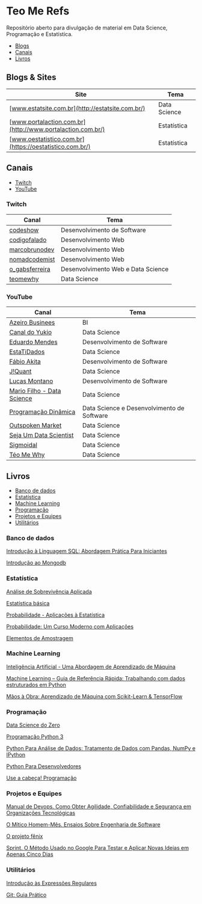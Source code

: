 # Teo Me Refs

Repositório aberto para divulgação de material em Data Science, Programação e Estatística.

* [Blogs](#blogs--sites)
* [Canais](#canais)
* [Livros](#livros)

## Blogs & Sites
|Site|Tema|
|---|---|
|[www.estatsite.com.br](http://estatsite.com.br/)|Data Science|
|[www.portalaction.com.br](http://www.portalaction.com.br/)|Estatística|
|[www.oestatistico.com.br](https://oestatistico.com.br/)|Estatística|



## Canais

* [Twitch](#twitch)
* [YouTube](#youtube)

### Twitch

|Canal|Tema|
|---|---|
|[codeshow](https://www.twitch.tv/codeshow)|Desenvolvimento de Software|
|[codigofalado](https://www.twitch.tv/codigofalado)|Desenvolvimento Web|
|[marcobrunodev](https://www.twitch.tv/marcobrunodev/)|Desenvolvimento Web|
|[nomadcodemist](https://www.twitch.tv/nomadcodemist)|Desenvolvimento Web
|[o_gabsferreira](https://www.twitch.tv/o_gabsferreira/)|Desenvolvimento Web e Data Science
|[teomewhy](https://www.twitch.tv/teomewhy)|Data Science|

### YouTube

|Canal|Tema|
|---|---|
|[Azeiro Businees](https://www.youtube.com/channel/UCfTVUc_w9qJ-eLdeIQUynnw?fbclid=IwAR0hAm29c2O10OAPb5U-JLQ6rZam508oOoAJXmgCVx3t_ZlpksNDj_o37N4)|BI|
|[Canal do Yukio](https://www.youtube.com/channel/UCZDVnGEyggjuo2kgpmXdzGA?fbclid=IwAR30d4LHLF0qridCUjaloZDg1HSNVtk_hzbof7ZY2yuR-vueEfi_U-AzC_Q)|Data Science|
|[Eduardo Mendes](https://www.youtube.com/user/mendesesduardo)|Desenvolvimento de Software|
|[EstaTiDados](https://www.youtube.com/channel/UC4jROkPjTvnXRkuo2GAwKXw)|Data Science|
|[Fábio Akita](https://www.youtube.com/channel/UCib793mnUOhWymCh2VJKplQ?fbclid=IwAR0UKydTeZa8GIz0H5qAgBPRD502kj9ZHFJesVUuUjp7c5QKE7m_3yBaQeM)|Desenvolvimento de Software|
|[J!Quant](https://www.youtube.com/channel/UCrNTucu56jwzKJfUqsloSXQ)|Data Science|
|[Lucas Montano](https://www.youtube.com/channel/UCyHOBY6IDZF9zOKJPou2Rgg)|Desenvolvimento de Software
|[Mario Filho - Data Science](https://www.youtube.com/channel/UCIFd_i2iwYox1PPm9rD8wFA)|Data Science|
|[Programação Dinâmica](https://www.youtube.com/channel/UC70mr11REaCqgKke7DPJoLg)|Data Science e Desenvolvimento de Software
|[Outspoken Market](https://www.youtube.com/user/aitechinvest)|Data Science|
|[Seja Um Data Scientist](https://www.youtube.com/channel/UCar5Cr-pVz08GY_6I3RX9bA)|Data Science|
|[Sigmoidal](https://www.youtube.com/user/darknessdobr)|Data Science|
|[Téo Me Why](https://www.youtube.com/channel/UC-Xa9J9-B4jBOoBNIHkMMKA)|Data Science|


## Livros

* [Banco de dados](#banco-de-dados)
* [Estatística](#estatística)
* [Machine Learning](#machine-Learning)
* [Programação](#programação)
* [Projetos e Equipes](#projetos-e-equipes)
* [Utilitários](#utilitários)

### Banco de dados

[Introdução à Linguagem SQL: Abordagem Prática Para Iniciantes](https://www.amazon.com.br/Introdução-Linguagem-SQL-Abordagem-Iniciantes/dp/8575225014/ref=sr_1_1?__mk_pt_BR=ÅMÅŽÕÑ&keywords=sql+introdução&qid=1570312414&sr=8-1)

[Introdução ao Mongodb](https://www.amazon.com.br/Introdu%C3%A7%C3%A3o-ao-Mongodb-David-Hows/dp/8575224220/ref=sr_1_1?__mk_pt_BR=%C3%85M%C3%85%C5%BD%C3%95%C3%91&keywords=introdu%C3%A7%C3%A3o+ao+mongodb&qid=1570313994&sr=8-1)

### Estatística

[Análise de Sobrevivência Aplicada ](https://www.amazon.com.br/An%C3%A1lise-Sobreviv%C3%AAncia-Aplicada-Ant%C3%B4nio-Colosimo/dp/8521203845/ref=sr_1_1?__mk_pt_BR=%C3%85M%C3%85%C5%BD%C3%95%C3%91&keywords=An%C3%A1lise+de+sobrevivencia&qid=1570313561&sr=8-1)

[Estatística básica](https://www.amazon.com.br/Estat%C3%ADstica-B%C3%A1sica-Wilton-Bussab/dp/8547220224/ref=sr_1_1?__mk_pt_BR=%C3%85M%C3%85%C5%BD%C3%95%C3%91&keywords=estat%C3%ADstica+b%C3%A1sica&qid=1570311928&sr=8-1)

[Probabilidade - Aplicações à Estatística](https://www.amazon.com.br/Probabilidade-Aplica%C3%A7%C3%B5es-Estat%C3%ADstica-Paul-Meyer/dp/8521602944/ref=sr_1_1?__mk_pt_BR=%C3%85M%C3%85%C5%BD%C3%95%C3%91&keywords=probabilidade+paul+meyer&qid=1570312066&sr=8-1)

[Probabilidade: Um Curso Moderno com Aplicações](https://www.amazon.com.br/Probabilidade-Curso-Moderno-com-Aplica%C3%A7%C3%B5es/dp/8577806219/ref=sr_1_1?__mk_pt_BR=%C3%85M%C3%85%C5%BD%C3%95%C3%91&keywords=probabilidade+sheldon&qid=1570312087&sr=8-1)

[Elementos de Amostragem](https://www.amazon.com.br/Elementos-Amostragem-Heleno-Bolfarine/dp/8521203675/ref=sr_1_1?__mk_pt_BR=%C3%85M%C3%85%C5%BD%C3%95%C3%91&keywords=elementos+de+amostragem&qid=1570313529&sr=8-1)

### Machine Learning

[Inteligência Artificial - Uma Abordagem de Aprendizado de Máquina](https://www.amazon.com.br/Inteligência-Artificial-Abordagem-Aprendizado-Máquina/dp/8521618808/ref=sr_1_1?__mk_pt_BR=ÅMÅŽÕÑ&keywords=abordagem+de+aprendixzado+de+máquina&qid=1570312349&sr=8-1-spell)

[Machine Learning – Guia de Referência Rápida: Trabalhando com dados estruturados em Python](https://www.amazon.com.br/Machine-Learning-Refer%C3%AAncia-Trabalhando-estruturados-ebook/dp/B08255K2ZQ/ref=sr_1_3?__mk_pt_BR=%C3%85M%C3%85%C5%BD%C3%95%C3%91&keywords=machine+learning&qid=1588452787&sr=8-3)

[Mãos à Obra: Aprendizado de Máquina com Scikit-Learn & TensorFlow](https://www.amazon.com.br/M%C3%A3os-Obra-Aprendizado-Scikit-Learn-TensorFlow/dp/8550803812/ref=sr_1_1?__mk_pt_BR=%C3%85M%C3%85%C5%BD%C3%95%C3%91&keywords=machine+learning&qid=1588452787&sr=8-1)

### Programação
[Data Science do Zero](https://www.amazon.com.br/Data-Science-zero-Joel-Grus/dp/857608998X/ref=sr_1_4?__mk_pt_BR=%C3%85M%C3%85%C5%BD%C3%95%C3%91&keywords=python+introdu%C3%A7%C3%A3o+abordagem&qid=1570312120&sr=8-4)

[Programação Python 3](https://www.amazon.com.br/Programa%C3%A7%C3%A3o-em-Python-Mark-Summerfield/dp/8576083841/ref=sr_1_48?__mk_pt_BR=%C3%85M%C3%85%C5%BD%C3%95%C3%91&keywords=python&qid=1570312294&sr=8-48)

[Python Para Análise de Dados: Tratamento de Dados com Pandas, NumPy e IPython](https://www.amazon.com.br/Python-Para-An%C3%A1lise-Dados-Tratamento/dp/8575226479/ref=pd_sbs_14_4/140-3766347-0663132?_encoding=UTF8&pd_rd_i=8575226479&pd_rd_r=645da400-915a-4ee5-821c-4359f9026cb0&pd_rd_w=0elEi&pd_rd_wg=3O24W&pf_rd_p=80c6065d-57d3-41bf-b15e-ee01dd80424f&pf_rd_r=6JDB4TSS37T886NMQZCN&psc=1&refRID=6JDB4TSS37T886NMQZCN)

[Python Para Desenvolvedores](https://www.amazon.com.br/Python-Para-Desenvolvedores-Eduardo-Borges/dp/8575224050/ref=sr_1_1?__mk_pt_BR=%C3%85M%C3%85%C5%BD%C3%95%C3%91&keywords=python+para+desenvolvedores&qid=1570313599&sr=8-1)

[Use a cabeça! Programação](https://www.amazon.com.br/Use-cabe%C3%A7a-Programa%C3%A7%C3%A3o-Paul-Barry/dp/8576084732/ref=sr_1_1?__mk_pt_BR=%C3%85M%C3%85%C5%BD%C3%95%C3%91&crid=212N7L75958QF&keywords=use+a+cabe%C3%A7a+programa%C3%A7%C3%A3o&qid=1571594374&sprefix=use+a+cabe%C3%A7a+pro%2Caps%2C298&sr=8-1)

### Projetos e Equipes

[Manual de Devops. Como Obter Agilidade, Confiabilidade e Segurança em Organizações Tecnológicas](https://www.amazon.com.br/Agilidade-Confiabilidade-Seguran%C3%A7a-Organiza%C3%A7%C3%B5es-Tecnol%C3%B3gicas/dp/8550802697/ref=sr_1_1?__mk_pt_BR=%C3%85M%C3%85%C5%BD%C3%95%C3%91&keywords=devops&qid=1571593894&s=books&sr=1-1)

[O Mítico Homem-Mês. Ensaios Sobre Engenharia de Software](https://www.amazon.com.br/M%C3%ADtico-Homem-M%C3%AAs-Ensaios-Engenharia-Software/dp/8550802530/ref=sr_1_1?__mk_pt_BR=%C3%85M%C3%85%C5%BD%C3%95%C3%91&crid=2WJ2NK0APKSDF&keywords=mitico+homem+mes&qid=1571593976&s=books&sprefix=mitico+hom%2Cstripbooks%2C271&sr=1-1)

[O projeto fênix](https://www.amazon.com.br/projeto-f%C3%AAnix-Gene-Kim/dp/8550801895/ref=sr_1_2?__mk_pt_BR=%C3%85M%C3%85%C5%BD%C3%95%C3%91&keywords=devops&qid=1571593894&s=books&sr=1-2)

[Sprint. O Método Usado no Google Para Testar e Aplicar Novas Ideias em Apenas Cinco Dias](https://www.amazon.com.br/Sprint-M%C3%A9todo-Google-Testar-Aplicar/dp/8551001523/ref=sr_1_1?__mk_pt_BR=%C3%85M%C3%85%C5%BD%C3%95%C3%91&keywords=sprint&qid=1571594027&s=books&smid=A18CNA8NWQSYHH&sr=1-1)

### Utilitários

[Introdução às Expressões Regulares](https://www.amazon.com.br/Introdu%C3%A7%C3%A3o-Express%C3%B5es-Regulares-Michael-Fitzgerald/dp/8575223305/ref=sr_1_2?__mk_pt_BR=%C3%85M%C3%85%C5%BD%C3%95%C3%91&keywords=regex&qid=1570313670&sr=8-2)

[Git: Guia Prático](https://www.amazon.com.br/Git-Guia-Pr%C3%A1tico-Richard-Silverman-ebook/dp/B07QCCX7CX/ref=sr_1_2?__mk_pt_BR=%C3%85M%C3%85%C5%BD%C3%95%C3%91&keywords=git&qid=1570313754&sr=8-2)